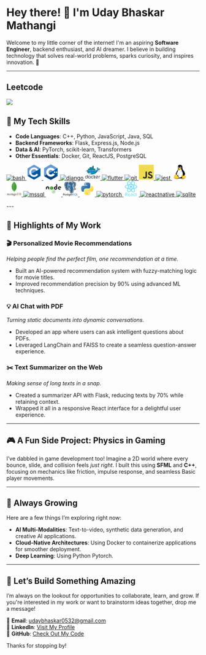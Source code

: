 # Hey there! 👋 I'm Uday Bhaskar Mathangi  

Welcome to my little corner of the internet! I'm an aspiring **Software Engineer**, backend enthusiast, and AI dreamer. I believe in building technology that solves real-world problems, sparks curiosity, and inspires innovation. 🚀  


---
## Leetcode

<a href="https://leetcode.com/u/UB0532" target="_blank"><img  align=top flex-grow=1 src="https://leetcard.jacoblin.cool/UB2?theme=dark&font=Nunito&ext=contest" /></a> 

## 🧰 My Tech Skills 

- **Code Languages**: C++, Python, JavaScript, Java, SQL  
- **Backend Frameworks**: Flask, Express.js, Node.js  
- **Data & AI**: PyTorch, scikit-learn, Transformers  
- **Other Essentials**: Docker, Git, ReactJS, PostgreSQL  
  
<p align="left"> <a href="https://www.gnu.org/software/bash/" target="_blank" rel="noreferrer"> <img src="https://www.vectorlogo.zone/logos/gnu_bash/gnu_bash-icon.svg" alt="bash" width="40" height="40"/> </a> <a href="https://www.cprogramming.com/" target="_blank" rel="noreferrer"> <img src="https://raw.githubusercontent.com/devicons/devicon/master/icons/c/c-original.svg" alt="c" width="40" height="40"/> </a> <a href="https://www.w3schools.com/cpp/" target="_blank" rel="noreferrer"> <img src="https://raw.githubusercontent.com/devicons/devicon/master/icons/cplusplus/cplusplus-original.svg" alt="cplusplus" width="40" height="40"/> </a> <a href="https://www.djangoproject.com/" target="_blank" rel="noreferrer"> <img src="https://cdn.worldvectorlogo.com/logos/django.svg" alt="django" width="40" height="40"/> </a> <a href="https://www.docker.com/" target="_blank" rel="noreferrer"> <img src="https://raw.githubusercontent.com/devicons/devicon/master/icons/docker/docker-original-wordmark.svg" alt="docker" width="40" height="40"/> </a> <a href="https://flutter.dev" target="_blank" rel="noreferrer"> <img src="https://www.vectorlogo.zone/logos/flutterio/flutterio-icon.svg" alt="flutter" width="40" height="40"/> </a> <a href="https://git-scm.com/" target="_blank" rel="noreferrer"> <img src="https://www.vectorlogo.zone/logos/git-scm/git-scm-icon.svg" alt="git" width="40" height="40"/> </a> <a href="https://developer.mozilla.org/en-US/docs/Web/JavaScript" target="_blank" rel="noreferrer"> <img src="https://raw.githubusercontent.com/devicons/devicon/master/icons/javascript/javascript-original.svg" alt="javascript" width="40" height="40"/> </a> <a href="https://jestjs.io" target="_blank" rel="noreferrer"> <img src="https://www.vectorlogo.zone/logos/jestjsio/jestjsio-icon.svg" alt="jest" width="40" height="40"/> </a> <a href="https://www.linux.org/" target="_blank" rel="noreferrer"> <img src="https://raw.githubusercontent.com/devicons/devicon/master/icons/linux/linux-original.svg" alt="linux" width="40" height="40"/> </a> <a href="https://www.mongodb.com/" target="_blank" rel="noreferrer"> <img src="https://raw.githubusercontent.com/devicons/devicon/master/icons/mongodb/mongodb-original-wordmark.svg" alt="mongodb" width="40" height="40"/> </a> <a href="https://www.microsoft.com/en-us/sql-server" target="_blank" rel="noreferrer"> <img src="https://www.svgrepo.com/show/303229/microsoft-sql-server-logo.svg" alt="mssql" width="40" height="40"/> </a> <a href="https://nodejs.org" target="_blank" rel="noreferrer"> <img src="https://raw.githubusercontent.com/devicons/devicon/master/icons/nodejs/nodejs-original-wordmark.svg" alt="nodejs" width="40" height="40"/> </a> <a href="https://www.postgresql.org" target="_blank" rel="noreferrer"> <img src="https://raw.githubusercontent.com/devicons/devicon/master/icons/postgresql/postgresql-original-wordmark.svg" alt="postgresql" width="40" height="40"/> </a> <a href="https://www.python.org" target="_blank" rel="noreferrer"> <img src="https://raw.githubusercontent.com/devicons/devicon/master/icons/python/python-original.svg" alt="python" width="40" height="40"/> </a> <a href="https://pytorch.org/" target="_blank" rel="noreferrer"> <img src="https://www.vectorlogo.zone/logos/pytorch/pytorch-icon.svg" alt="pytorch" width="40" height="40"/> </a> <a href="https://reactjs.org/" target="_blank" rel="noreferrer"> <img src="https://raw.githubusercontent.com/devicons/devicon/master/icons/react/react-original-wordmark.svg" alt="react" width="40" height="40"/> </a> <a href="https://reactnative.dev/" target="_blank" rel="noreferrer"> <img src="https://reactnative.dev/img/header_logo.svg" alt="reactnative" width="40" height="40"/> </a> <a href="https://www.sqlite.org/" target="_blank" rel="noreferrer"> <img src="https://www.vectorlogo.zone/logos/sqlite/sqlite-icon.svg" alt="sqlite" width="40" height="40"/> </a> </p>
---

## 🎨 Highlights of My Work  

### 🎬 **Personalized Movie Recommendations**  
*Helping people find the perfect film, one recommendation at a time.*  
- Built an AI-powered recommendation system with fuzzy-matching logic for movie titles.  
- Improved recommendation precision by 90% using advanced ML techniques.  

### 💡 **AI Chat with PDF**  
*Turning static documents into dynamic conversations.*  
- Developed an app where users can ask intelligent questions about PDFs.  
- Leveraged LangChain and FAISS to create a seamless question-answer experience.  

### ✂️ **Text Summarizer on the Web**  
*Making sense of long texts in a snap.*  
- Created a summarizer API with Flask, reducing texts by 70% while retaining context.  
- Wrapped it all in a responsive React interface for a delightful user experience.  

---

## 🎮 A Fun Side Project: Physics in Gaming  
I’ve dabbled in game development too! Imagine a 2D world where every bounce, slide, and collision feels *just right*. I built this using **SFML** and **C++**, focusing on mechanics like friction, impulse response, and seamless Basic player movements.  

---

## 🌱 Always Growing  

Here are a few things I’m exploring right now:  
- **AI Multi-Modalities**: Text-to-video, synthetic data generation, and creative AI applications.  
- **Cloud-Native Architectures**: Using Docker to containerize applications for smoother deployment.
- **Deep Learning**: Using Python Pytorch.
---


## 🚀 Let’s Build Something Amazing  

I’m always on the lookout for opportunities to collaborate, learn, and grow. If you're interested in my work or want to brainstorm ideas together, drop me a message!  

📧 **Email**: udaybhaskar0532@gmail.com  
🔗 **LinkedIn**: [Visit My Profile](https://linkedin.com/in/uday-bhaskar-mathangi)  
🐙 **GitHub**: [Check Out My Code](https://github.com/UB2002)  

Thanks for stopping by!  

